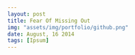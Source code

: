 ```yaml
---
layout: post
title: Fear Of Missing Out
img: "assets/img/portfolio/github.png"
date: August, 16 2014
tags: [Ipsum]
---
```

